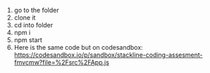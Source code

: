 1) go to the folder
2) clone it
3) cd into folder
4) npm i
5) npm start
6) Here is the same code but on codesandbox: https://codesandbox.io/p/sandbox/stackline-coding-assesment-fmvcmw?file=%2Fsrc%2FApp.js
